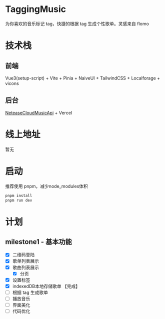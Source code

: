 # TaggingMusic
为你喜欢的音乐标记 tag，快捷的根据 tag 生成个性歌单。灵感来自 flomo 

# 技术栈
## 前端
Vue3(setup-script) + Vite + Pinia + NaiveUI + TailwindCSS + Localforage + vicons
## 后台
[NeteaseCloudMusicApi](https://github.com/Binaryify/NeteaseCloudMusicApi) + Vercel
# 线上地址
暂无

# 启动
推荐使用 pnpm，减少node_modules体积
```bash
pnpm install
pnpm run dev
```
# 计划
## milestone1 - 基本功能
- [x] 二维码登陆 
- [x] 歌单列表展示 
- [x] 歌曲列表展示 
	- [x] 分页
- [x] 设置标签 
- [x] indexedDB本地存储歌单 【完成】
- [ ] 根据 tag 生成歌单
- [ ] 播放音乐
- [ ] 界面美化
- [ ] 代码优化
